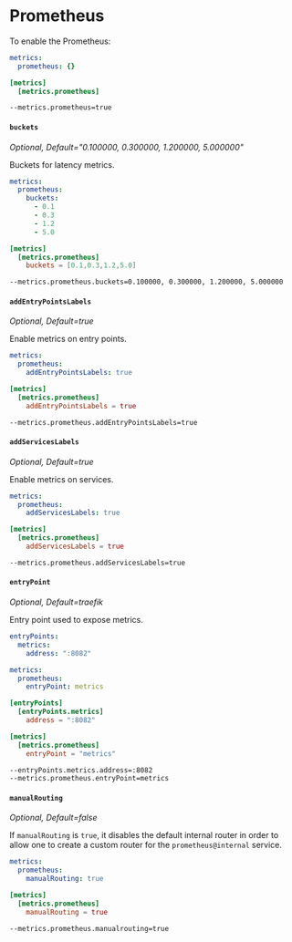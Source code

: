 # Prometheus

To enable the Prometheus:

```yaml tab="File (YAML)"
metrics:
  prometheus: {}
```

```toml tab="File (TOML)"
[metrics]
  [metrics.prometheus]
```

```bash tab="CLI"
--metrics.prometheus=true
```

#### `buckets`

_Optional, Default="0.100000, 0.300000, 1.200000, 5.000000"_

Buckets for latency metrics.

```yaml tab="File (YAML)"
metrics:
  prometheus:
    buckets:
      - 0.1
      - 0.3
      - 1.2
      - 5.0
```

```toml tab="File (TOML)"
[metrics]
  [metrics.prometheus]
    buckets = [0.1,0.3,1.2,5.0]
```

```bash tab="CLI"
--metrics.prometheus.buckets=0.100000, 0.300000, 1.200000, 5.000000
```

#### `addEntryPointsLabels`

_Optional, Default=true_

Enable metrics on entry points.

```yaml tab="File (YAML)"
metrics:
  prometheus:
    addEntryPointsLabels: true
```

```toml tab="File (TOML)"
[metrics]
  [metrics.prometheus]
    addEntryPointsLabels = true
```

```bash tab="CLI"
--metrics.prometheus.addEntryPointsLabels=true
```

#### `addServicesLabels`

_Optional, Default=true_

Enable metrics on services.

```yaml tab="File (YAML)"
metrics:
  prometheus:
    addServicesLabels: true
```

```toml tab="File (TOML)"
[metrics]
  [metrics.prometheus]
    addServicesLabels = true
```

```bash tab="CLI"
--metrics.prometheus.addServicesLabels=true
```

#### `entryPoint`

_Optional, Default=traefik_

Entry point used to expose metrics.

```yaml tab="File (YAML)"
entryPoints:
  metrics:
    address: ":8082"

metrics:
  prometheus:
    entryPoint: metrics
```

```toml tab="File (TOML)"
[entryPoints]
  [entryPoints.metrics]
    address = ":8082"

[metrics]
  [metrics.prometheus]
    entryPoint = "metrics"
```

```bash tab="CLI"
--entryPoints.metrics.address=:8082
--metrics.prometheus.entryPoint=metrics
```

#### `manualRouting`

_Optional, Default=false_

If `manualRouting` is `true`, it disables the default internal router in order to allow one to create a custom router for the `prometheus@internal` service.

```yaml tab="File (YAML)"
metrics:
  prometheus:
    manualRouting: true
```

```toml tab="File (TOML)"
[metrics]
  [metrics.prometheus]
    manualRouting = true
```

```bash tab="CLI"
--metrics.prometheus.manualrouting=true
```
